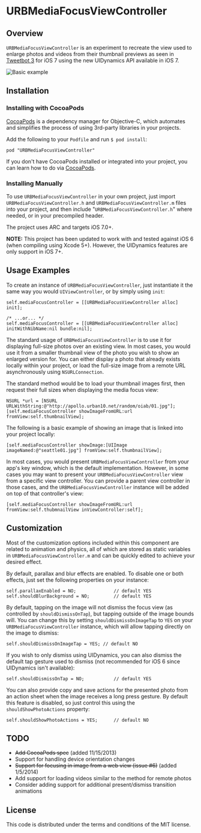 URBMediaFocusViewController
============

## Overview

`URBMediaFocusViewController` is an experiment to recreate the view used to enlarge photos and videos from their thumbnail previews as seen in [Tweetbot 3](https://itunes.apple.com/app/id722294701) for iOS 7 using the new UIDynamics API available in iOS 7.

![Basic example](https://dl.dropboxusercontent.com/u/197980/Screenshots/URBMediaFocusViewController03.gif)

## Installation

### Installing with CocoaPods

[CocoaPods](http://cocoapods.org) is a dependency manager for Objective-C, which automates and simplifies the process of using 3rd-party libraries in your projects.

Add the following to your `Podfile` and run `$ pod install`:

	pod "URBMediaFocusViewController"
	
If you don't have CocoaPods installed or integrated into your project, you can learn how to do via [CocoaPods](http://cocoapods.org/).

### Installing Manually

To use `URBMediaFocusViewController` in your own project, just import `URBMediaFocusViewController.h` and `URBMediaFocusViewController.m` files into your project, and then include "`URBMediaFocusViewController.h`" where needed, or in your precompiled header.

The project uses ARC and targets iOS 7.0+.

**NOTE:** This project has been updated to work with and tested against iOS 6 (when compiling using Xcode 5+). However, the UIDynamics features are only support in iOS 7+.

## Usage Examples

To create an instance of `URBMediaFocusViewController`, just instantiate it the same way you would `UIViewController`, or by simply using `init`:

	self.mediaFocusController = [[URBMediaFocusViewController alloc] init];
	
	/* ...or... */
	self.mediaFocusController = [[URBMediaFocusViewController alloc] initWithNibName:nil bundle:nil];

The standard usage of `URBMediaFocusViewController` is to use it for displaying full-size photos over an existing view. In most cases, you would use it from a smaller thumbnail view of the photo you wish to show an enlarged version for. You can either display a photo that already exists locally within your project, or load the full-size image from a remote URL asynchronously using `NSURLConnection`.

The standard method would be to load your thumbnail images first, then request their full sizes when displaying the media focus view:
	
	NSURL *url = [NSURL URLWithString:@"http://apollo.urban10.net/random/oiab/01.jpg"];
	[self.mediaFocusController showImageFromURL:url fromView:self.thumbnailView];

The following is a basic example of showing an image that is linked into your project locally:

	[self.mediaFocusController showImage:[UIImage imageNamed:@"seattle01.jpg"] fromView:self.thumbnailView];
	
In most cases, you would present `URBMediaFocusViewController` from your app's key window, which is the default implementation. However, in some cases you may want to present your `URBMediaFocusViewController` view from a specific view controller. You can provide a parent view controller in those cases, and the `URBMediaFocusViewController` instance will be added on top of that controller's view:

	[self.mediaFocusController showImageFromURL:url fromView:self.thubmnailView inViewController:self];

## Customization

Most of the customization options included within this component are related to animation and physics, all of which are stored as static variables in `URBMediaFocusViewController.m` and can be quickly edited to achieve your desired effect.

By default, parallax and blur effects are enabled. To disable one or both effects, just set the following properties on your instance:

	self.parallaxEnabled = NO;				// default YES
	self.shouldBlurBackground = NO;			// default YES

By default, tapping on the image will not dismiss the focus view (as controlled by `shouldDismissOnTap`), but tapping outside of the image bounds will. You can change this by setting `shouldDismissOnImageTap` to `YES` on your `URBMediaFocusViewController` instance, which will allow tapping directly on the image to dismiss:

	self.shouldDismissOnImageTap = YES;	// default NO
	
If you wish to only dismiss using UIDynamics, you can also dismiss the default tap gesture used to dismiss (not recommended for iOS 6 since UIDynamics isn't available):

	self.shouldDismissOnTap = NO;			// default YES
	
You can also provide copy and save actions for the presented photo from an action sheet when the image receives a long press gesture. By default this feature is disabled, so just control this using the `shouldShowPhotoActions` property:

	self.shouldShowPhotoActions = YES;		// default NO

## TODO

- ~~Add CocoaPods spec~~ (added 11/15/2013)
- Support for handling device orientation changes
- ~~Support for focusing in image from a web view (issue #6)~~ (added 1/5/2014)
- Add support for loading videos similar to the method for remote photos
- Consider adding support for additional present/dismiss transition animations

## License

This code is distributed under the terms and conditions of the MIT license.
